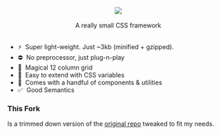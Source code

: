 <p align="center">
<img src="docs/logo.svg" />
<br><br>
A really small CSS framework
<br><br>
</p>

- ⚡️&nbsp; Super light-weight. Just ~3kb (minified + gzipped).
- ⛔️&nbsp; No preprocessor, just plug-n-play
- 📐&nbsp; Magical 12 column grid
- 🌈&nbsp; Easy to extend with CSS variables
- 🎲&nbsp; Comes with a handful of components &amp; utilities
- ✅&nbsp; Good Semantics

### This Fork

Is a trimmed down version of the [original repo](https://github.com/jenil/chota) tweaked to fit my needs.
